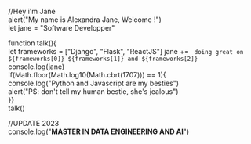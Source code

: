 //Hey i'm Jane                                                                                                      
alert("My name is Alexandra Jane, Welcome !")                                                                      
let jane = "Software Developper"

function talk(){                                                                                                   
    let frameworks = ["Django", "Flask", "ReactJS"]                                                                   jane += ` doing great on ${frameworks[0]} ${frameworks[1]} and ${frameworks[2]}`                               
    console.log(jane)                                                                                             
    if(Math.floor(Math.log10(Math.cbrt(1707))) == 1){                                                             
        console.log("Python and Javascript are my besties")                                                       
        alert("PS: don\'t tell my human bestie, she\'s jealous")                                                   
    }}                                                                                                               
talk()                                                                                                              

//UPDATE 2023                                                                                                     
console.log("****MASTER IN DATA ENGINEERING AND AI****")
